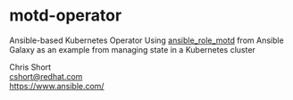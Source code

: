 # motd-operator

Ansible-based Kubernetes Operator Using [ansible_role_motd](https://galaxy.ansible.com/chris-short/ansible_role_motd) from Ansible Galaxy as an example from managing state in a Kubernetes cluster

Chris Short  
cshort@redhat.com  
https://www.ansible.com/
